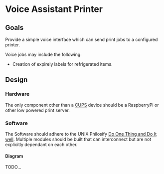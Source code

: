 # Voice Assistant Printer

## Goals

Provide a simple voice interface which can send print jobs to a configured printer.

Voice jobs may include the following:

* Creation of expirely labels for refrigerated items.

## Design

### Hardware

The only component other than a [CUPS](https://www.cups.org/) device should be a RaspberryPi or other low powered print server.

### Software

The Software should adhere to the UNIX Philosify
[Do One Thing and Do It well](https://en.wikipedia.org/wiki/Unix_philosophy#Do_One_Thing_and_Do_It_Well).
Multiple modules should be built that can interconnect but are not explicitly dependant on each other.

#### Diagram

TODO...
